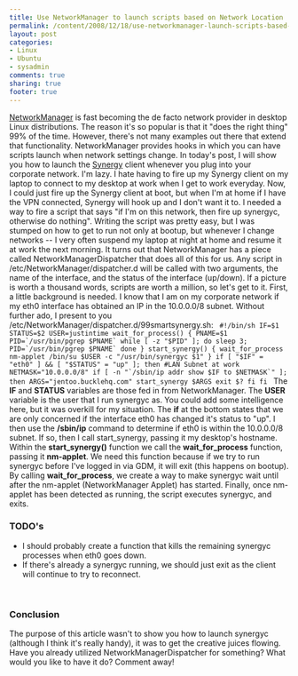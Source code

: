 ```yaml
---
title: Use NetworkManager to launch scripts based on Network Location
permalink: /content/2008/12/18/use-networkmanager-launch-scripts-based-network-location
layout: post
categories:
- Linux
- Ubuntu
- sysadmin
comments: true
sharing: true
footer: true
---
```

<p><a href="http://projects.gnome.org/NetworkManager/">NetworkManager</a> is fast becoming the de facto network provider in desktop Linux distributions. The reason it's so popular is that it "does the right thing" 99% of the time. However, there's not many examples out there that extend that functionality. NetworkManager provides hooks in which you can have scripts launch when network settings change. In today's post, I will show you how to launch the <a href="http://synergy2.sourceforge.net/">Synergy</a> client whenever you plug into your corporate network. <!--break--> I'm lazy. I hate having to fire up my Synergy client on my laptop to connect to my desktop at work when I get to work everyday. Now, I could just fire up the Synergy client at boot, but when I'm at home if I have the VPN connected, Synergy will hook up and I don't want it to. I needed a way to fire a script that says "if I'm on this network, then fire up synergyc, otherwise do nothing". Writing the script was pretty easy, but I was stumped on how to get to run not only at bootup, but whenever I change networks -- I very often suspend my laptop at night at home and resume it at work the next morning. It turns out that NetworkManager has a piece called NetworkManagerDispatcher that does all of this for us. Any script in /etc/NetworkManager/dispatcher.d will be called with two arguments, the name of the interface, and the status of the interface (up/down). If a picture is worth a thousand words, scripts are worth a million, so let's get to it. First, a little background is needed. I know that I am on my corporate network if my eth0 interface has obtained an IP in the 10.0.0.0/8 subnet. Without further ado, I present to you /etc/NetworkManager/dispatcher.d/99smartsynergy.sh: <code type="bash"> #!/bin/sh IF=$1 STATUS=$2 USER=justintime wait_for_process() { PNAME=$1 PID=`/usr/bin/pgrep $PNAME` while [ -z "$PID" ]; do sleep 3; PID=`/usr/bin/pgrep $PNAME` done } start_synergy() { wait_for_process nm-applet /bin/su $USER -c "/usr/bin/synergyc $1" } if [ "$IF" = "eth0" ] &amp;&amp; [ "$STATUS" = "up" ]; then #LAN Subnet at work NETMASK="10.0.0.0/8" if [ -n "`/sbin/ip addr show $IF to $NETMASK`" ]; then ARGS="jentoo.bucklehq.com" start_synergy $ARGS exit $? fi fi </code> The <b>IF</b> and <b>STATUS</b> variables are those fed in from NetworkManager. The <b>USER</b> variable is the user that I run synergyc as. You could add some intelligence here, but it was overkill for my situation. The <b>if</b> at the bottom states that we are only concerned if the interface eth0 has changed it's status to "up". I then use the <b>/sbin/ip</b> command to determine if eth0 is within the 10.0.0.0/8 subnet. If so, then I call start_synergy, passing it my desktop's hostname. Within the <b>start_synergy()</b> function we call the <b>wait_for_process</b> function, passing it <b>nm-applet</b>. We need this function because if we try to run synergyc before I've logged in via GDM, it will exit (this happens on bootup). By calling <b>wait_for_process</b>, we create a way to make synergyc wait until after the nm-applet (NetworkManager Applet) has started. Finally, once nm-applet has been detected as running, the script executes synergyc, and exits.</p><h3>TODO's</h3><ul><li>I should probably create a function that kills the remaining synergyc processes when eth0 goes down.</li><li>If there's already a synergyc running, we should just exit as the client will continue to try to reconnect.</li></ul><p>&nbsp;</p><h3>Conclusion</h3><p>The purpose of this article wasn't to show you how to launch synergyc (although I think it's really handy), it was to get the creative juices flowing. Have you already utilized NetworkManagerDispatcher for something? What would you like to have it do? Comment away!</p>
